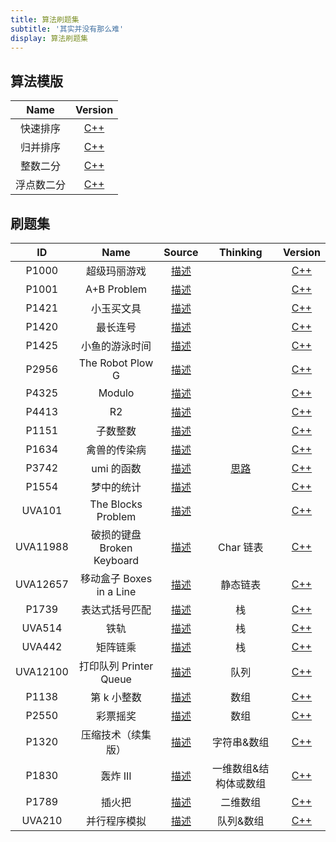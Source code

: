```yaml
---
title: 算法刷题集
subtitle: '其实并没有那么难'
display: 算法刷题集
---
```


<!-- <SubNav/> -->

<ClientOnly>
  <Plum/>
</ClientOnly>

## 算法模版

|    Name    |                                                  Version                                                   |
| :--------: | :--------------------------------------------------------------------------------------------------------: |
|  快速排序  | [C++](https://github.com/ZhengKe996/Algorithms/tree/main/00QuickSortTemplate/00QuickSortTemplate/main.cpp) |
|  归并排序  |     [C++](https://github.com/ZhengKe996/Algorithms/tree/main/00QuickSortTemplate/00MergeSort/main.cpp)     |
|  整数二分  |   [C++](https://github.com/ZhengKe996/Algorithms/tree/main/00QuickSortTemplate/00IntegerBinary/main.cpp)   |
| 浮点数二分 |    [C++](https://github.com/ZhengKe996/Algorithms/tree/main/00QuickSortTemplate/00FloatBinary/main.cpp)    |

## 刷题集

|    ID    |            Name            |                                            Source                                            |                                             Thinking                                             |                                               Version                                               |
| :------: | :------------------------: | :------------------------------------------------------------------------------------------: | :----------------------------------------------------------------------------------------------: | :-------------------------------------------------------------------------------------------------: |
|  P1000   |        超级玛丽游戏        |  [描述](https://github.com/ZhengKe996/Algorithms/tree/main/00QuickSortTemplate/P1000-cpp/)   |                                                                                                  |  [C++](https://github.com/ZhengKe996/Algorithms/tree/main/00QuickSortTemplate/P1000-cpp/main.cpp)   |
|  P1001   |        A+B Problem         |  [描述](https://github.com/ZhengKe996/Algorithms/tree/main/00QuickSortTemplate/P1001-cpp/)   |                                                                                                  |  [C++](https://github.com/ZhengKe996/Algorithms/tree/main/00QuickSortTemplate/P1001-cpp/main.cpp)   |
|  P1421   |         小玉买文具         |  [描述](https://github.com/ZhengKe996/Algorithms/tree/main/00QuickSortTemplate/P1421-cpp/)   |                                                                                                  |  [C++](https://github.com/ZhengKe996/Algorithms/tree/main/00QuickSortTemplate/P1421-cpp/main.cpp)   |
|  P1420   |          最长连号          |  [描述](https://github.com/ZhengKe996/Algorithms/tree/main/00QuickSortTemplate/P1420-cpp/)   |                                                                                                  |  [C++](https://github.com/ZhengKe996/Algorithms/tree/main/00QuickSortTemplate/P1420-cpp/main.cpp)   |
|  P1425   |       小鱼的游泳时间       |  [描述](https://github.com/ZhengKe996/Algorithms/tree/main/00QuickSortTemplate/P1425-cpp/)   |                                                                                                  |  [C++](https://github.com/ZhengKe996/Algorithms/tree/main/00QuickSortTemplate/P1425-cpp/main.cpp)   |
|  P2956   |      The Robot Plow G      |  [描述](https://github.com/ZhengKe996/Algorithms/tree/main/00QuickSortTemplate/P2956-cpp/)   |                                                                                                  |  [C++](https://github.com/ZhengKe996/Algorithms/tree/main/00QuickSortTemplate/P2956-cpp/main.cpp)   |
|  P4325   |           Modulo           |  [描述](https://github.com/ZhengKe996/Algorithms/tree/main/00QuickSortTemplate/P4325-cpp/)   |                                                                                                  |  [C++](https://github.com/ZhengKe996/Algorithms/tree/main/00QuickSortTemplate/P4325-cpp/main.cpp)   |
|  P4413   |             R2             |  [描述](https://github.com/ZhengKe996/Algorithms/tree/main/00QuickSortTemplate/P4413-cpp/)   |                                                                                                  |  [C++](https://github.com/ZhengKe996/Algorithms/tree/main/00QuickSortTemplate/P4413-cpp/main.cpp)   |
|  P1151   |          子数整数          |  [描述](https://github.com/ZhengKe996/Algorithms/tree/main/00QuickSortTemplate/P1151-cpp/)   |                                                                                                  |  [C++](https://github.com/ZhengKe996/Algorithms/tree/main/00QuickSortTemplate/P1151-cpp/main.cpp)   |
|  P1634   |        禽兽的传染病        |  [描述](https://github.com/ZhengKe996/Algorithms/tree/main/00QuickSortTemplate/P1634-cpp/)   |                                                                                                  |  [C++](https://github.com/ZhengKe996/Algorithms/tree/main/00QuickSortTemplate/P1634-cpp/main.cpp)   |
|  P3742   |         umi 的函数         |  [描述](https://github.com/ZhengKe996/Algorithms/tree/main/00QuickSortTemplate/P3742-cpp/)   | [思路](https://github.com/ZhengKe996/Algorithms/tree/main/00QuickSortTemplate/P3742-cpp/IDEA.md) |  [C++](https://github.com/ZhengKe996/Algorithms/tree/main/00QuickSortTemplate/P3742-cpp/main.cpp)   |
|  P1554   |         梦中的统计         |  [描述](https://github.com/ZhengKe996/Algorithms/tree/main/00QuickSortTemplate/P1554-cpp/)   |                                                                                                  |  [C++](https://github.com/ZhengKe996/Algorithms/tree/main/00QuickSortTemplate/P1554-cpp/main.cpp)   |
|  UVA101  |     The Blocks Problem     |  [描述](https://github.com/ZhengKe996/Algorithms/tree/main/00QuickSortTemplate/UVA101-cpp/)  |                                                                                                  |  [C++](https://github.com/ZhengKe996/Algorithms/tree/main/00QuickSortTemplate/UVA101-cpp/main.cpp)  |
| UVA11988 | 破损的键盘 Broken Keyboard | [描述](https://github.com/ZhengKe996/Algorithms/tree/main/00QuickSortTemplate/UVA11988-cpp/) |                                            Char 链表                                             | [C++](https://github.com/ZhengKe996/Algorithms/tree/main/00QuickSortTemplate/UVA11988-cpp/main.cpp) |
| UVA12657 |  移动盒子 Boxes in a Line  | [描述](https://github.com/ZhengKe996/Algorithms/tree/main/00QuickSortTemplate/UVA12657-cpp/) |                                             静态链表                                             | [C++](https://github.com/ZhengKe996/Algorithms/tree/main/00QuickSortTemplate/UVA12657-cpp/main.cpp) |
|  P1739   |       表达式括号匹配       |  [描述](https://github.com/ZhengKe996/Algorithms/tree/main/00QuickSortTemplate/P1739-cpp/)   |                                                栈                                                |  [C++](https://github.com/ZhengKe996/Algorithms/tree/main/00QuickSortTemplate/P1739-cpp/main.cpp)   |
|  UVA514  |            铁轨            |  [描述](https://github.com/ZhengKe996/Algorithms/tree/main/00QuickSortTemplate/UVA514-cpp/)  |                                                栈                                                |  [C++](https://github.com/ZhengKe996/Algorithms/tree/main/00QuickSortTemplate/UVA514-cpp/main.cpp)  |
|  UVA442  |          矩阵链乘          |  [描述](https://github.com/ZhengKe996/Algorithms/tree/main/00QuickSortTemplate/UVA442-cpp/)  |                                                栈                                                |  [C++](https://github.com/ZhengKe996/Algorithms/tree/main/00QuickSortTemplate/UVA442-cpp/main.cpp)  |
| UVA12100 |   打印队列 Printer Queue   | [描述](https://github.com/ZhengKe996/Algorithms/tree/main/00QuickSortTemplate/UVA12100-cpp/) |                                               队列                                               | [C++](https://github.com/ZhengKe996/Algorithms/tree/main/00QuickSortTemplate/UVA12100-cpp/main.cpp) |
|  P1138   |        第 k 小整数         |  [描述](https://github.com/ZhengKe996/Algorithms/tree/main/00QuickSortTemplate/P1138-cpp/)   |                                               数组                                               |  [C++](https://github.com/ZhengKe996/Algorithms/tree/main/00QuickSortTemplate/P1138-cpp/main.cpp)   |
|  P2550   |          彩票摇奖          |  [描述](https://github.com/ZhengKe996/Algorithms/tree/main/00QuickSortTemplate/P1138-cpp/)   |                                               数组                                               |  [C++](https://github.com/ZhengKe996/Algorithms/tree/main/00QuickSortTemplate/P1138-cpp/main.cpp)   |
|  P1320   |     压缩技术（续集版）     |  [描述](https://github.com/ZhengKe996/Algorithms/tree/main/00QuickSortTemplate/P1320-cpp/)   |                                           字符串&数组                                            |  [C++](https://github.com/ZhengKe996/Algorithms/tree/main/00QuickSortTemplate/P1320-cpp/main.cpp)   |
|  P1830   |          轰炸 III          |  [描述](https://github.com/ZhengKe996/Algorithms/tree/main/00QuickSortTemplate/P1830-cpp/)   |                                      一维数组&结构体或数组                                       |  [C++](https://github.com/ZhengKe996/Algorithms/tree/main/00QuickSortTemplate/P1830-cpp/main.cpp)   |
|  P1789   |           插火把           |  [描述](https://github.com/ZhengKe996/Algorithms/tree/main/00QuickSortTemplate/P1789-cpp/)   |                                             二维数组                                             |  [C++](https://github.com/ZhengKe996/Algorithms/tree/main/00QuickSortTemplate/P1789-cpp/main.cpp)   |
|  UVA210  |        并行程序模拟        |  [描述](https://github.com/ZhengKe996/Algorithms/tree/main/00QuickSortTemplate/UVA210-cpp/)  |                                            队列&数组                                             |  [C++](https://github.com/ZhengKe996/Algorithms/tree/main/00QuickSortTemplate/UVA210-cpp/main.cpp)  |

<ListPosts type="Algorithms"/>
